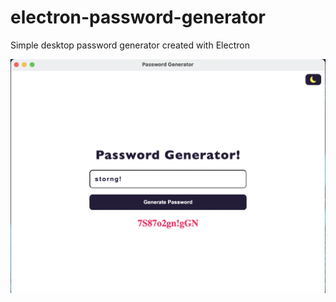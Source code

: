 # electron-password-generator
Simple desktop password generator created with Electron

<img src="assets/github/pg-white-example.png"  />
